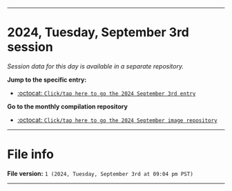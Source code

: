 
***

# 2024, Tuesday, September 3rd session

_Session data for this day is available in a separate repository._

**Jump to the specific entry:**

- [:octocat: `Click/tap here to go the 2024 September 3rd entry`](https://github.com/seanpm2001/SeansLifeArchive_Images_ModernSmurfsVillage_Y2024_V9/tree/SeansLifeArchive_ModernSmurfsVillage_Y2024_V9_Main-dev/2024/09_September/03/)

**Go to the monthly compilation repository**

- [:octocat: `Click/tap here to go the 2024 September image repository`](https://github.com/seanpm2001/SeansLifeArchive_Images_ModernSmurfsVillage_Y2024_V9/)

***

# File info

**File version:** `1 (2024, Tuesday, September 3rd at 09:04 pm PST)`

***
